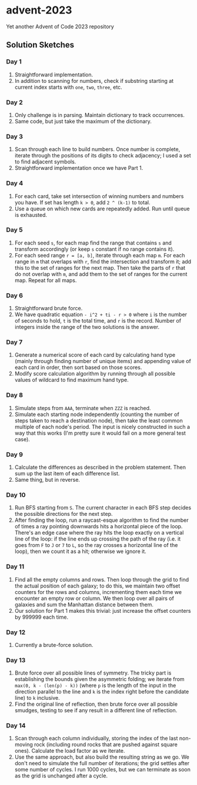 # advent-2023
Yet another Advent of Code 2023 repository

## Solution Sketches
### Day 1
1. Straightforward implementation.
2. In addition to scanning for numbers, check if substring starting at current index starts with `one`, `two`, `three`, etc.

### Day 2
1. Only challenge is in parsing. Maintain dictionary to track occurrences.
2. Same code, but just take the maximum of the dictionary.

### Day 3
1. Scan through each line to build numbers. Once number is complete, iterate through the positions of its digits to check adjacency; I used a set to find adjacent symbols.
2. Straightforward implementation once we have Part 1.

### Day 4
1. For each card, take set intersection of winning numbers and numbers you have. If set has length `k > 0`, add `2 ^ (k-1)` to total.
2. Use a queue on which new cards are repeatedly added. Run until queue is exhausted.

### Day 5
1. For each seed `s`, for each map find the range that contains `s` and transform accordingly (or keep `s` constant if no range contains it).
2. For each seed range `r = [a, b]`, iterate through each map `m`. For each range in `m` that overlaps with `r`, find the intersection and transform it; add this to the set of ranges for the next map. Then take the parts of `r` that do not overlap with `m`, and add them to the set of ranges for the current map. Repeat for all maps.

### Day 6
1. Straightforward brute force.
2. We have quadratic equation `- i^2 + ti - r > 0` where `i` is the number of seconds to hold, `t` is the total time, and `r` is the record. Number of integers inside the range of the two solutions is the answer.

### Day 7
1. Generate a numerical score of each card by calculating hand type (mainly through finding number of unique items) and appending value of each card in order, then sort based on those scores.
2. Modify score calculation algorithm by running through all possible values of wildcard to find maximum hand type.

### Day 8
1. Simulate steps from `AAA`, terminate when `ZZZ` is reached.
2. Simulate each starting node independently (counting the number of steps taken to reach a destination node), then take the least common multiple of each node's period. The input is nicely constructed in such a way that this works (I'm pretty sure it would fail on a more general test case).

### Day 9
1. Calculate the differences as described in the problem statement. Then sum up the last item of each difference list.
2. Same thing, but in reverse.

### Day 10
1. Run BFS starting from `S`. The current character in each BFS step decides the possible directions for the next step.
2. After finding the loop, run a raycast-esque algorithm to find the number of times a ray pointing downwards hits a horizontal piece of the loop. There's an edge case where the ray hits the loop exactly on a vertical line of the loop: if the line ends up crossing the path of the ray (i.e. it goes from `F` to `J` or `7` to `L`, so the ray crosses a horizontal line of the loop), then we count it as a hit; otherwise we ignore it.

### Day 11
1. Find all the empty columns and rows. Then loop through the grid to find the actual position of each galaxy; to do this, we maintain two offset counters for the rows and columns, incrementing them each time we encounter an empty row or column. We then loop over all pairs of galaxies and sum the Manhattan distance between them.
2. Our solution for Part 1 makes this trivial: just increase the offset counters by 999999 each time.

### Day 12
1. Currently a brute-force solution.

### Day 13
1. Brute force over all possible lines of symmetry. The tricky part is establishing the bounds given the asymmetric folding; we iterate from `max(0, k - (len(p) - k))` (where `p` is the length of the input in the direction parallel to the line and `k` is the index right before the candidate line) to `k` inclusive.
2. Find the original line of reflection, then brute force over all possible smudges, testing to see if any result in a different line of reflection.

### Day 14
1. Scan through each column individually, storing the index of the last non-moving rock (including round rocks that are pushed against square ones). Calculate the load factor as we iterate.
2. Use the same approach, but also build the resulting string as we go. We don't need to simulate the full number of iterations; the grid settles after some number of cycles. I run 1000 cycles, but we can terminate as soon as the grid is unchanged after a cycle.